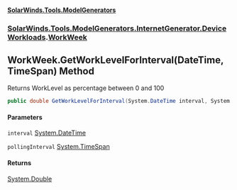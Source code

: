 #### [SolarWinds.Tools.ModelGenerators](index.md 'index')
### [SolarWinds.Tools.ModelGenerators.InternetGenerator.DeviceWorkloads](index.md#SolarWinds.Tools.ModelGenerators.InternetGenerator.DeviceWorkloads 'SolarWinds.Tools.ModelGenerators.InternetGenerator.DeviceWorkloads').[WorkWeek](WorkWeek.md 'SolarWinds.Tools.ModelGenerators.InternetGenerator.DeviceWorkloads.WorkWeek')

## WorkWeek.GetWorkLevelForInterval(DateTime, TimeSpan) Method

Returns WorkLevel as percentage between 0 and 100

```csharp
public double GetWorkLevelForInterval(System.DateTime interval, System.TimeSpan pollingInterval);
```
#### Parameters

<a name='SolarWinds.Tools.ModelGenerators.InternetGenerator.DeviceWorkloads.WorkWeek.GetWorkLevelForInterval(System.DateTime,System.TimeSpan).interval'></a>

`interval` [System.DateTime](https://docs.microsoft.com/en-us/dotnet/api/System.DateTime 'System.DateTime')

<a name='SolarWinds.Tools.ModelGenerators.InternetGenerator.DeviceWorkloads.WorkWeek.GetWorkLevelForInterval(System.DateTime,System.TimeSpan).pollingInterval'></a>

`pollingInterval` [System.TimeSpan](https://docs.microsoft.com/en-us/dotnet/api/System.TimeSpan 'System.TimeSpan')

#### Returns
[System.Double](https://docs.microsoft.com/en-us/dotnet/api/System.Double 'System.Double')